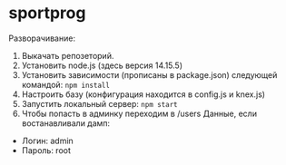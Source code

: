 # sportprog

Разворачивание:
1) Выкачать репозеторий.
2) Установить node.js (здесь версия 14.15.5)
3) Установить зависимости (прописаны в package.json) следующей командой: `npm install`
4) Настроить базу (конфигурация находится в config.js и knex.js)
5) Запустить локальный сервер: `npm start`
6) Чтобы попасть в админку переходим в /users
Данные, если востанавливали дамп:
* Логин: admin
* Пароль: root
